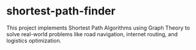 # shortest-path-finder
This project implements Shortest Path Algorithms using Graph Theory to solve real-world problems like road navigation, internet routing, and logistics optimization.
